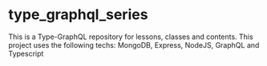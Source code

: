 # type_graphql_series
This is a Type-GraphQL repository for lessons, classes and contents. This project uses the following techs: MongoDB, Express, NodeJS, GraphQL and Typescript
